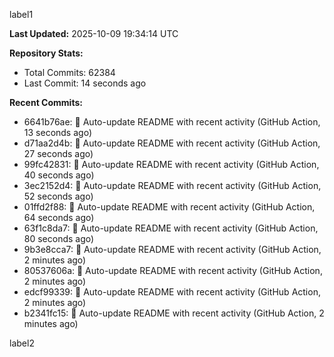 
label1 
<!-- ACTIVITY_START -->
**Last Updated:** 2025-10-09 19:34:14 UTC

**Repository Stats:**
- Total Commits: 62384
- Last Commit: 14 seconds ago

**Recent Commits:**
- 6641b76ae: 🤖 Auto-update README with recent activity (GitHub Action, 13 seconds ago)
- d71aa2d4b: 🤖 Auto-update README with recent activity (GitHub Action, 27 seconds ago)
- 99fc42831: 🤖 Auto-update README with recent activity (GitHub Action, 40 seconds ago)
- 3ec2152d4: 🤖 Auto-update README with recent activity (GitHub Action, 52 seconds ago)
- 01ffd2f88: 🤖 Auto-update README with recent activity (GitHub Action, 64 seconds ago)
- 63f1c8da7: 🤖 Auto-update README with recent activity (GitHub Action, 80 seconds ago)
- 9b3e8cca7: 🤖 Auto-update README with recent activity (GitHub Action, 2 minutes ago)
- 80537606a: 🤖 Auto-update README with recent activity (GitHub Action, 2 minutes ago)
- edcf99339: 🤖 Auto-update README with recent activity (GitHub Action, 2 minutes ago)
- b2341fc15: 🤖 Auto-update README with recent activity (GitHub Action, 2 minutes ago)
<!-- ACTIVITY_END -->

label2
